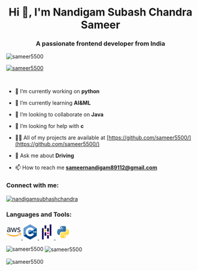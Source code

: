 <h1 align="center">Hi 👋, I'm Nandigam Subash Chandra Sameer</h1>
<h3 align="center">A passionate frontend developer from India</h3>

<p align="left"> <img src="https://komarev.com/ghpvc/?username=sameer5500&label=Profile%20views&color=0e75b6&style=flat" alt="sameer5500" /> </p>

<p align="left"> <a href="https://github.com/ryo-ma/github-profile-trophy"><img src="https://github-profile-trophy.vercel.app/?username=sameer5500" alt="sameer5500" /></a> </p>

<p align="left"> <a href="https://twitter.com/" target="blank"><img src="https://img.shields.io/twitter/follow/?logo=twitter&style=for-the-badge" alt="" /></a> </p>

- 🔭 I’m currently working on **python**

- 🌱 I’m currently learning **AI&ML**

- 👯 I’m looking to collaborate on **Java**

- 🤝 I’m looking for help with **c**

- 👨‍💻 All of my projects are available at [https://github.com/sameer5500/](https://github.com/sameer5500/)

- 💬 Ask me about **Driving**

- 📫 How to reach me **sameernandigam89112@gmail.com**

<h3 align="left">Connect with me:</h3>
<p align="left">
<a href="https://instagram.com/nandigamsubhashchandra" target="blank"><img align="center" src="https://raw.githubusercontent.com/rahuldkjain/github-profile-readme-generator/master/src/images/icons/Social/instagram.svg" alt="nandigamsubhashchandra" height="30" width="40" /></a>
</p>

<h3 align="left">Languages and Tools:</h3>
<p align="left"> <a href="https://aws.amazon.com" target="_blank" rel="noreferrer"> <img src="https://raw.githubusercontent.com/devicons/devicon/master/icons/amazonwebservices/amazonwebservices-original-wordmark.svg" alt="aws" width="40" height="40"/> </a> <a href="https://www.w3schools.com/cpp/" target="_blank" rel="noreferrer"> <img src="https://raw.githubusercontent.com/devicons/devicon/master/icons/cplusplus/cplusplus-original.svg" alt="cplusplus" width="40" height="40"/> </a> <a href="https://pandas.pydata.org/" target="_blank" rel="noreferrer"> <img src="https://raw.githubusercontent.com/devicons/devicon/2ae2a900d2f041da66e950e4d48052658d850630/icons/pandas/pandas-original.svg" alt="pandas" width="40" height="40"/> </a> <a href="https://www.python.org" target="_blank" rel="noreferrer"> <img src="https://raw.githubusercontent.com/devicons/devicon/master/icons/python/python-original.svg" alt="python" width="40" height="40"/> </a> </p>

<p><img align="left" src="https://github-readme-stats.vercel.app/api/top-langs?username=sameer5500&show_icons=true&locale=en&layout=compact" alt="sameer5500" /></p>

<p>&nbsp;<img align="center" src="https://github-readme-stats.vercel.app/api?username=sameer5500&show_icons=true&locale=en" alt="sameer5500" /></p>

<p><img align="center" src="https://github-readme-streak-stats.herokuapp.com/?user=sameer5500&" alt="sameer5500" /></p>

